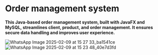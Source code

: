 # Order management system
**This Java-based order management system, built with JavaFX and MySQL, streamlines client, product, and order management. It ensures secure data handling and improves user experience.**
    
![WhatsApp Image 2025-02-09 at 15 27 33_ba1541ce](https://github.com/user-attachments/assets/f615dacb-ea52-4177-9125-d93f3ca24a5f)
![WhatsApp Image 2025-02-09 at 15 23 48_40e7d3fd](https://github.com/user-attachments/assets/62b03425-2ec5-4266-8459-dd3778a1d809)
